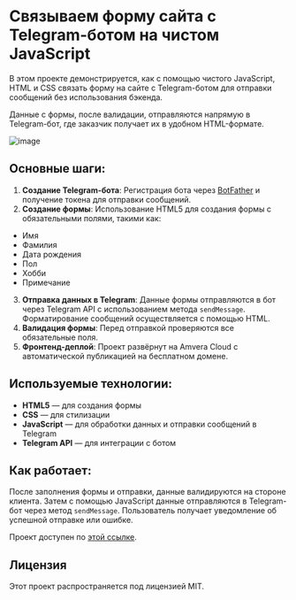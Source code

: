 # Связываем форму сайта с Telegram-ботом на чистом JavaScript

В этом проекте демонстрируется, как с помощью чистого JavaScript, HTML и CSS связать форму на сайте с Telegram-ботом для отправки сообщений без использования бэкенда.

Данные с формы, после валидации, отправляются напрямую в Telegram-бот, где заказчик получает их в удобном HTML-формате.

![image](https://github.com/user-attachments/assets/9fafd479-b026-459d-bca4-794acb3f01f1)

## Основные шаги:

1. **Создание Telegram-бота**: Регистрация бота через [BotFather](https://t.me/BotFather) и получение токена для отправки сообщений.
2. **Создание формы**: Использование HTML5 для создания формы с обязательными полями, такими как:
- Имя
- Фамилия
- Дата рождения
- Пол
- Хобби
- Примечание
3. **Отправка данных в Telegram**: Данные формы отправляются в бот через Telegram API с использованием метода `sendMessage`. Форматирование сообщений осуществляется с помощью HTML.
4. **Валидация формы**: Перед отправкой проверяются все обязательные поля.
5. **Фронтенд-деплой**: Проект развёрнут на Amvera Cloud с автоматической публикацией на бесплатном домене.

## Используемые технологии:

- **HTML5** — для создания формы
- **CSS** — для стилизации
- **JavaScript** — для обработки данных и отправки сообщений в Telegram
- **Telegram API** — для интеграции с ботом

## Как работает:

После заполнения формы и отправки, данные валидируются на стороне клиента. Затем с помощью JavaScript данные отправляются в Telegram-бот через метод `sendMessage`. Пользователь получает уведомление об успешной отправке или ошибке. 

Проект доступен по [этой ссылке](https://formahabr-yakvenalex.amvera.io).


## Лицензия

Этот проект распространяется под лицензией MIT.
